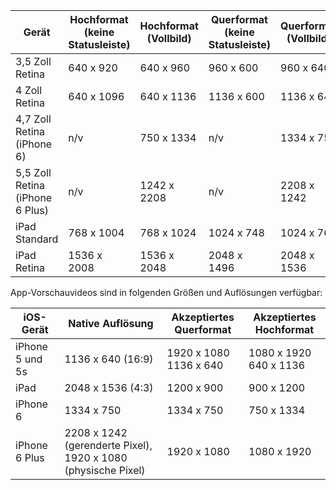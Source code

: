 |Gerät|Hochformat (keine Statusleiste)|Hochformat (Vollbild)|Querformat (keine Statusleiste)|Querformat (Vollbild)|
|---|---|---|---|---|
|3,5 Zoll Retina|640 x 920|640 x 960|960 x 600|960 x 640|
|4 Zoll Retina|640 x 1096|640 x 1136|1136 x 600|1136 x 640|
|4,7 Zoll Retina (iPhone 6)|n/v|750 x 1334|n/v|1334 x 750|
|5,5 Zoll Retina (iPhone 6 Plus)|n/v|1242 x 2208|n/v|2208 x 1242|
|iPad Standard|768 x 1004|768 x 1024|1024 x 748|1024 x 768|
|iPad Retina|1536 x 2008|1536 x 2048|2048 x 1496|2048 x 1536|

App-Vorschauvideos sind in folgenden Größen und Auflösungen verfügbar:

|iOS-Gerät|Native Auflösung|Akzeptiertes Querformat|Akzeptiertes Hochformat|
|---|---|---|---|
|iPhone 5 und 5s|1136 x 640 (16:9)|1920 x 1080<br />1136 x 640|1080 x 1920<br />640 x 1136|
|iPad|2048 x 1536 (4:3)|1200 x 900|900 x 1200|
|iPhone 6|1334 x 750|1334 x 750|750 x 1334|
|iPhone 6 Plus|2208 x 1242 (gerenderte Pixel), 1920 x 1080 (physische Pixel)|1920 x 1080|1080 x 1920|

